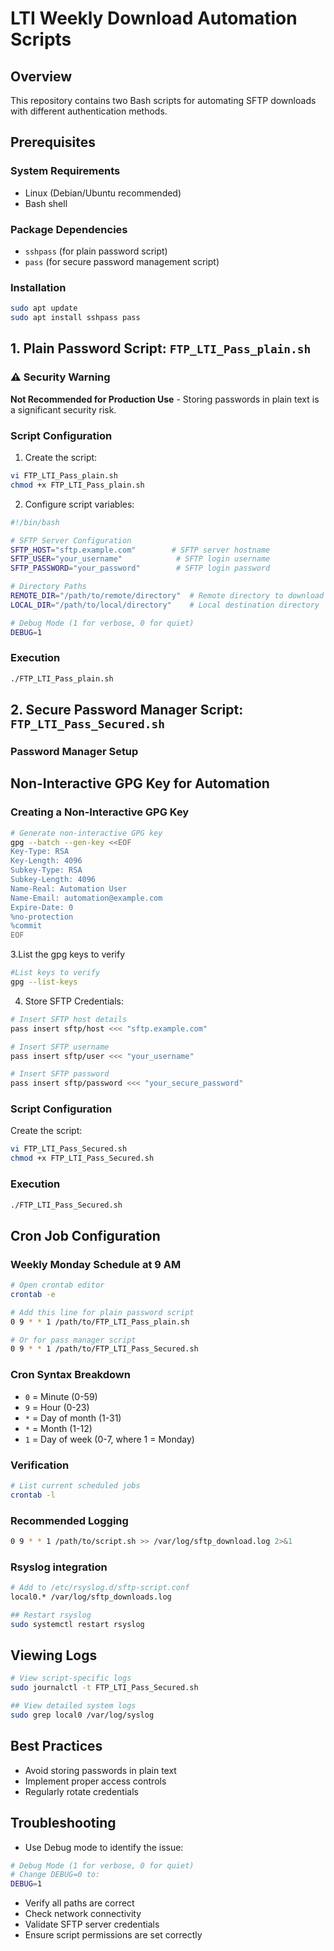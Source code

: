 # LTI Weekly Download Automation Scripts

## Overview
This repository contains two Bash scripts for automating SFTP downloads with different authentication methods.

## Prerequisites

### System Requirements
- Linux (Debian/Ubuntu recommended)
- Bash shell

### Package Dependencies
- `sshpass` (for plain password script)
- `pass` (for secure password management script)

### Installation
```bash
sudo apt update
sudo apt install sshpass pass
```

## 1. Plain Password Script: `FTP_LTI_Pass_plain.sh`

### ⚠️ Security Warning
**Not Recommended for Production Use** - Storing passwords in plain text is a significant security risk.

### Script Configuration
1. Create the script:
```bash
vi FTP_LTI_Pass_plain.sh
chmod +x FTP_LTI_Pass_plain.sh
```

2. Configure script variables:
```bash
#!/bin/bash

# SFTP Server Configuration
SFTP_HOST="sftp.example.com"        # SFTP server hostname
SFTP_USER="your_username"            # SFTP login username
SFTP_PASSWORD="your_password"        # SFTP login password

# Directory Paths
REMOTE_DIR="/path/to/remote/directory"  # Remote directory to download from
LOCAL_DIR="/path/to/local/directory"    # Local destination directory

# Debug Mode (1 for verbose, 0 for quiet)
DEBUG=1
```

### Execution
```bash
./FTP_LTI_Pass_plain.sh
```

## 2. Secure Password Manager Script: `FTP_LTI_Pass_Secured.sh`

### Password Manager Setup
## Non-Interactive GPG Key for Automation

### Creating a Non-Interactive GPG Key

```bash
# Generate non-interactive GPG key
gpg --batch --gen-key <<EOF
Key-Type: RSA
Key-Length: 4096
Subkey-Type: RSA
Subkey-Length: 4096
Name-Real: Automation User
Name-Email: automation@example.com
Expire-Date: 0
%no-protection
%commit
EOF
```
3.List the gpg keys to verify

```bash
#List keys to verify
gpg --list-keys
```

4. Store SFTP Credentials:
```bash
# Insert SFTP host details
pass insert sftp/host <<< "sftp.example.com"

# Insert SFTP username
pass insert sftp/user <<< "your_username"

# Insert SFTP password
pass insert sftp/password <<< "your_secure_password"
```

### Script Configuration
Create the script:
```bash
vi FTP_LTI_Pass_Secured.sh
chmod +x FTP_LTI_Pass_Secured.sh
```


### Execution
```bash
./FTP_LTI_Pass_Secured.sh
```

## Cron Job Configuration

### Weekly Monday Schedule at 9 AM

```bash
# Open crontab editor
crontab -e

# Add this line for plain password script
0 9 * * 1 /path/to/FTP_LTI_Pass_plain.sh

# Or for pass manager script
0 9 * * 1 /path/to/FTP_LTI_Pass_Secured.sh
```

### Cron Syntax Breakdown
- `0` = Minute (0-59)
- `9` = Hour (0-23)
- `*` = Day of month (1-31)
- `*` = Month (1-12)
- `1` = Day of week (0-7, where 1 = Monday)

### Verification
```bash
# List current scheduled jobs
crontab -l
```

### Recommended Logging
```bash
0 9 * * 1 /path/to/script.sh >> /var/log/sftp_download.log 2>&1
```
### Rsyslog integration
```bash
# Add to /etc/rsyslog.d/sftp-script.conf
local0.* /var/log/sftp_downloads.log

## Restart rsyslog
sudo systemctl restart rsyslog
```
## Viewing Logs
```bash
# View script-specific logs
sudo journalctl -t FTP_LTI_Pass_Secured.sh

## View detailed system logs
sudo grep local0 /var/log/syslog
```


## Best Practices
- Avoid storing passwords in plain text
- Implement proper access controls
- Regularly rotate credentials

## Troubleshooting
- Use Debug mode to identify the issue:
```bash
# Debug Mode (1 for verbose, 0 for quiet) 
# Change DEBUG=0 to:
DEBUG=1
```
- Verify all paths are correct
- Check network connectivity
- Validate SFTP server credentials
- Ensure script permissions are set correctly
